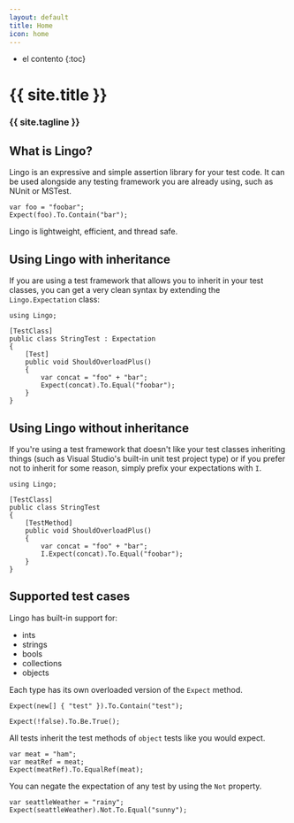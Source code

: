 ```yaml
---
layout: default
title: Home
icon: home
---
```


* el contento
{:toc}

# {{ site.title }}

### {{ site.tagline }}

## What is Lingo?

Lingo is an expressive and simple assertion library for your test code. It can be used alongside any testing framework you are already using, such as NUnit or MSTest.

~~~
var foo = "foobar";
Expect(foo).To.Contain("bar");
~~~

Lingo is lightweight, efficient, and thread safe. 

## Using Lingo with inheritance

If you are using a test framework that allows you to inherit in your test classes, you can get a very clean syntax by extending the `Lingo.Expectation` class:

~~~
using Lingo;

[TestClass]
public class StringTest : Expectation
{
    [Test]
    public void ShouldOverloadPlus()
    {
        var concat = "foo" + "bar";
        Expect(concat).To.Equal("foobar");
    }
}
~~~


## Using Lingo without inheritance

If you're using a test framework that doesn't like your test classes inheriting things (such as Visual Studio's built-in unit test project type) or if you prefer not to inherit for some reason, simply prefix your expectations with `I`.

~~~
using Lingo;

[TestClass]
public class StringTest
{
    [TestMethod]
    public void ShouldOverloadPlus()
    {
        var concat = "foo" + "bar";
        I.Expect(concat).To.Equal("foobar");
    }
}
~~~

## Supported test cases

Lingo has built-in support for:

* ints
* strings
* bools
* collections
* objects

Each type has its own overloaded version of the `Expect` method.

~~~
Expect(new[] { "test" }).To.Contain("test");

Expect(!false).To.Be.True();
~~~


All tests inherit the test methods of `object` tests like you would expect.

~~~
var meat = "ham";
var meatRef = meat;
Expect(meatRef).To.EqualRef(meat);
~~~


You can negate the expectation of any test by using the `Not` property.

~~~
var seattleWeather = "rainy";
Expect(seattleWeather).Not.To.Equal("sunny");
~~~


